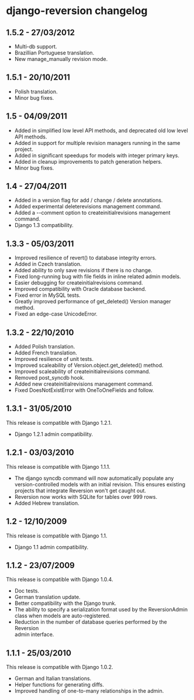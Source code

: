 django-reversion changelog
==========================


1.5.2 - 27/03/2012
------------------

* Multi-db support.
* Brazillian Portuguese translation.
* New manage_manually revision mode.


1.5.1 - 20/10/2011
------------------

* Polish translation.
* Minor bug fixes.


1.5 - 04/09/2011
----------------

* Added in simplified low level API methods, and deprecated old low level API methods.
* Added in support for multiple revision managers running in the same project.
* Added in significant speedups for models with integer primary keys.
* Added in cleanup improvements to patch generation helpers.
* Minor bug fixes.


1.4 - 27/04/2011
----------------

* Added in a version flag for add / change / delete annotations.
* Added experimental deleterevisions management command.
* Added a --comment option to createinitialrevisions management command.
* Django 1.3 compatibility.


1.3.3 - 05/03/2011
------------------

* Improved resilience of revert() to database integrity errors.
* Added in Czech translation.
* Added ability to only save revisions if there is no change.
* Fixed long-running bug with file fields in inline related admin models.
* Easier debugging for createinitialrevisions command.
* Improved compatibility with Oracle database backend.
* Fixed error in MySQL tests.
* Greatly improved performance of get_deleted() Version manager method.
* Fixed an edge-case UnicodeError.


1.3.2 - 22/10/2010
------------------

*   Added Polish translation.
*   Added French translation.
*   Improved resilience of unit tests.
*   Improved scaleability of Version.object.get_deleted() method.
*   Improved scaleability of createinitialrevisions command.
*   Removed post_syncdb hook.
*   Added new createinitialrevisions management command.
*   Fixed DoesNotExistError with OneToOneFields and follow.


1.3.1 - 31/05/2010
------------------

This release is compatible with Django 1.2.1.

*   Django 1.2.1 admin compatibility.


1.2.1 - 03/03/2010
------------------

This release is compatible with Django 1.1.1.

*   The django syncdb command will now automatically populate any
    version-controlled models with an initial revision. This ensures existing 
    projects that integrate Reversion won't get caught out. 
*   Reversion now works with SQLite for tables over 999 rows. 
*   Added Hebrew translation. 


1.2 - 12/10/2009
----------------

This release is compatible with Django 1.1.

*   Django 1.1 admin compatibility.


1.1.2 - 23/07/2009
------------------

This release is compatible with Django 1.0.4.

*   Doc tests. 
*   German translation update. 
*   Better compatibility with the Django trunk.  
*   The ability to specify a serialization format used by the  ReversionAdmin
    class when models are auto-registered. 
*   Reduction in the number of database queries performed by the Reversion   
    admin interface.
     
     
1.1.1 - 25/03/2010
------------------

This release is compatible with Django 1.0.2.

*   German and Italian translations. 
*   Helper functions for generating diffs. 
*   Improved handling of one-to-many relationships in the admin.